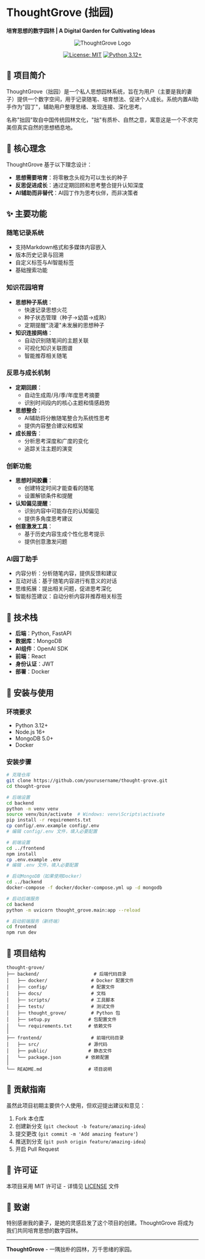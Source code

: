 # ThoughtGrove (拙园)

**培育思想的数字园林 | A Digital Garden for Cultivating Ideas**

<div align="center">

![ThoughtGrove Logo](https://via.placeholder.com/150?text=ThoughtGrove)

[![License: MIT](https://img.shields.io/badge/License-MIT-blue.svg)](https://opensource.org/licenses/MIT)
[![Python 3.12+](https://img.shields.io/badge/Python-3.12+-green.svg)](https://www.python.org/downloads/)

</div>

## 📝 项目简介

ThoughtGrove（拙园）是一个私人思想园林系统，旨在为用户（主要是我的妻子）提供一个数字空间，用于记录随笔、培育想法、促进个人成长。系统内置AI助手作为"园丁"，辅助用户整理思绪、发现连接、深化思考。

名称"拙园"取自中国传统园林文化，"拙"有质朴、自然之意，寓意这是一个不求完美但真实自然的思想栖息地。

## 🌱 核心理念

ThoughtGrove 基于以下理念设计：

- **思想需要培育**：将零散念头视为可以生长的种子
- **反思促进成长**：通过定期回顾和思考整合提升认知深度
- **AI辅助而非替代**：AI园丁作为思考伙伴，而非决策者

## ✨ 主要功能

### 随笔记录系统
- 支持Markdown格式和多媒体内容嵌入
- 版本历史记录与回溯
- 自定义标签与AI智能标签
- 基础搜索功能

### 知识花园培育
- **思想种子系统**：
  - 快速记录思想火花
  - 种子状态管理（种子→幼苗→成熟）
  - 定期提醒"浇灌"未发展的思想种子
- **知识连接网络**：
  - 自动识别随笔间的主题关联
  - 可视化知识关联图谱
  - 智能推荐相关随笔

### 反思与成长机制
- **定期回顾**：
  - 自动生成周/月/季/年度思考摘要
  - 识别时间段内的核心主题和情感趋势
- **思想整合**：
  - AI辅助将分散随笔整合为系统性思考
  - 提供内容整合建议和框架
- **成长报告**：
  - 分析思考深度和广度的变化
  - 追踪关注主题的演变

### 创新功能
- **思想时间胶囊**：
  - 创建特定时间才能查看的随笔
  - 设置解锁条件和提醒
- **认知偏见提醒**：
  - 识别内容中可能存在的认知偏见
  - 提供多角度思考建议
- **创意激发工具**：
  - 基于历史内容生成个性化思考提示
  - 提供创意激发问题

### AI园丁助手
- 内容分析：分析随笔内容，提供反馈和建议
- 互动对话：基于随笔内容进行有意义的对话
- 思维拓展：提出相关问题，促进思考深化
- 智能标签建议：自动分析内容并推荐相关标签

## 🔧 技术栈

- **后端**：Python, FastAPI
- **数据库**：MongoDB
- **AI组件**：OpenAI SDK
- **前端**：React
- **身份认证**：JWT
- **部署**：Docker

## 🚀 安装与使用

### 环境要求
- Python 3.12+
- Node.js 16+
- MongoDB 5.0+
- Docker

### 安装步骤

```bash
# 克隆仓库
git clone https://github.com/yourusername/thought-grove.git
cd thought-grove

# 后端设置
cd backend
python -m venv venv
source venv/bin/activate  # Windows: venv\Scripts\activate
pip install -r requirements.txt
cp config/.env.example config/.env
# 编辑 config/.env 文件，填入必要配置

# 前端设置
cd ../frontend
npm install
cp .env.example .env
# 编辑 .env 文件，填入必要配置

# 启动MongoDB（如果使用Docker）
cd ../backend
docker-compose -f docker/docker-compose.yml up -d mongodb

# 启动后端服务
cd backend
python -m uvicorn thought_grove.main:app --reload

# 启动前端服务（新终端）
cd frontend
npm run dev
```

## 📂 项目结构

```
thought-grove/
├── backend/                    # 后端代码目录
│   ├── docker/                # Docker 配置文件
│   ├── config/                # 配置文件
│   ├── docs/                  # 文档
│   ├── scripts/               # 工具脚本
│   ├── tests/                 # 测试文件
│   ├── thought_grove/         # Python 包
│   ├── setup.py              # 包配置文件
│   └── requirements.txt      # 依赖文件
│
├── frontend/                  # 前端代码目录
│   ├── src/                  # 源代码
│   ├── public/               # 静态文件
│   └── package.json         # 依赖配置
│
└── README.md                 # 项目说明
```

## 🤝 贡献指南

虽然此项目初期主要供个人使用，但欢迎提出建议和意见：

1. Fork 本仓库
2. 创建新分支 (`git checkout -b feature/amazing-idea`)
3. 提交更改 (`git commit -m 'Add amazing feature'`)
4. 推送到分支 (`git push origin feature/amazing-idea`)
5. 开启 Pull Request

## 📜 许可证

本项目采用 MIT 许可证 - 详情见 [LICENSE](LICENSE) 文件

## 🌟 致谢

特别感谢我的妻子，是她的灵感启发了这个项目的创建。ThoughtGrove 将成为我们共同培育思想的数字园林。

---

**ThoughtGrove** - 一隅拙朴的园林，万千思绪的家园。
